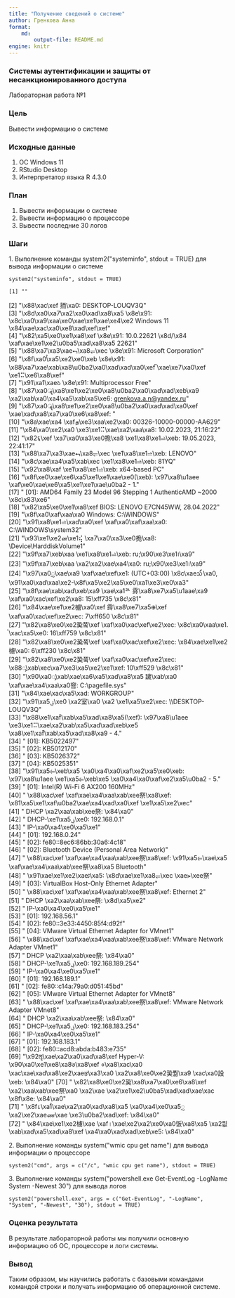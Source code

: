 ```yaml
---
title: "Получение сведений о системе"
author: Гренкова Анна
format: 
    md:
        output-file: README.md
engine: knitr
---
```


### Системы аутентификации и защиты от несанкционированного доступа

Лабораторная работа №1

### Цель

Вывести информацию о системе

### Исходные данные

1.  ОС Windows 11
2.  RStudio Desktop
3.  Интерпретатор языка R 4.3.0

### План

1.  Вывести информации о системе
2.  Вывести информацию о процессоре
3.  Вывести последние 30 логов

### Шаги

1\. Выполнение команды system2("systeminfo", stdout = TRUE) для вывода информации о системе

```{r}
system2("systeminfo", stdout = TRUE)
```

    [1] ""                                                                                                                                                                                    
 [2] "\x88\xac\xef 㧫\xa0:                         DESKTOP-LOUQV3Q"                                                                                                                        
 [3] "\x8d\xa0\xa7\xa2\xa0\xad\xa8\xa5 \x8e\x91:                      \x8c\xa0\xa9\xaa\xe0\xae\xe1\xae\xe4\xe2 Windows 11 \x84\xae\xac\xa0\xe8\xad\xef\xef"                                
 [4] "\x82\xa5\xe0\xe1\xa8\xef \x8e\x91:                        10.0.22621 \x8d/\x84 \xaf\xae\xe1\xe2\u0ba5\xad\xa8\xa5 22621"                                                             
 [5] "\x88\xa7\xa3\xae⮢\xa8⥫\xec \x8e\x91:                  Microsoft Corporation"                                                                                                         
 [6] "\x8f\xa0ࠬ\xa5\xe2\xe0\xeb \x8e\x91:                     \x88\xa7\xae\xab\xa8\u0ba2\xa0\xad\xad\xa0\xef ࠡ\xae\xe7\xa0\xef \xe1⠭\xe6\xa8\xef"                                            
 [7] "\x91\xa1\xaeઠ \x8e\x91:                        Multiprocessor Free"                                                                                                                  
 [8] "\x87\xa0ॣ\xa8\xe1\xe2\xe0\xa8\u0ba2\xa0\xad\xad\xeb\xa9 \xa2\xab\xa0\xa4\xa5\xab\xa5\xe6:      grenkova.a.n@yandex.ru"                                                                
 [9] "\x87\xa0ॣ\xa8\xe1\xe2\xe0\xa8\u0ba2\xa0\xad\xad\xa0\xef \xae࣠\xad\xa8\xa7\xa0\xe6\xa8\xef:   "                                                                                         
[10] "\x8a\xae\xa4 \xafத\xe3\xaa\xe2\xa0:                     00326-10000-00000-AA629"                                                                                                     
[11] "\x84\xa0\xe2\xa0 \xe3\xe1⠭\xae\xa2\xaa\xa8:                   10.02.2023, 21:16:22"                                                                                                  
[12] "\x82६\xef \xa7\xa0\xa3\xe0㧪\xa8 \xe1\xa8\xe1⥬\xeb:           19.05.2023, 22:41:17"                                                                                                  
[13] "\x88\xa7\xa3\xae⮢\xa8⥫\xec \xe1\xa8\xe1⥬\xeb:             LENOVO"                                                                                                                    
[14] "\x8c\xae\xa4\xa5\xab\xec \xe1\xa8\xe1⥬\xeb:                   81YQ"                                                                                                                  
[15] "\x92\xa8\xaf \xe1\xa8\xe1⥬\xeb:                      x64-based PC"                                                                                                                   
[16] "\x8f\xe0\xae\xe6\xa5\xe1\xe1\xae\xe0(\xeb):                     \x97\xa8\u1aee \xaf\xe0\xae\xe6\xa5\xe1\xe1\xae\u0ba2 - 1."                                                          
[17] "                                  [01]: AMD64 Family 23 Model 96 Stepping 1 AuthenticAMD ~2000 \x8c\x83\xe6"                                                                         
[18] "\x82\xa5\xe0\xe1\xa8\xef BIOS:                      LENOVO E7CN45WW, 28.04.2022"                                                                                                     
[19] "\x8f\xa0\xaf\xaa\xa0 Windows:                    C:\\WINDOWS"                                                                                                                        
[20] "\x91\xa8\xe1⥬\xad\xa0\xef \xaf\xa0\xaf\xaa\xa0:                  C:\\WINDOWS\\system32"                                                                                              
[21] "\x93\xe1\xe2ன\xe1⢮ \xa7\xa0\xa3\xe0㧪\xa8:              \\Device\\HarddiskVolume1"                                                                                                   
[22] "\x9f\xa7\xeb\xaa \xe1\xa8\xe1⥬\xeb:                     ru;\x90\xe3\xe1᪨\xa9"                                                                                                        
[23] "\x9f\xa7\xeb\xaa \xa2\xa2\xae\xa4\xa0:                       ru;\x90\xe3\xe1᪨\xa9"                                                                                                   
[24] "\x97\xa0ᮢ\xae\xa9 \xaf\xae\xef\xe1:                     (UTC+03:00) \x8c\xae᪢\xa0, \x91\xa0\xad\xaa\xe2-\x8f\xa5\xe2\xa5\xe0\xa1\xe3\xe0\xa3"                                         
[25] "\x8f\xae\xab\xad\xeb\xa9 \xae\xa1ꥬ 䨧\xa8\xe7\xa5\u1aae\xa9 \xaf\xa0\xac\xef\xe2\xa8:   15\xff735 \x8c\x81"                                                                         
[26] "\x84\xae\xe1\xe2㯭\xa0\xef 䨧\xa8\xe7\xa5᪠\xef \xaf\xa0\xac\xef\xe2\xec:      7\xff650 \x8c\x81"                                                                                     
[27] "\x82\xa8\xe0\xe2㠫쭠\xef \xaf\xa0\xac\xef\xe2\xec: \x8c\xa0\xaa\xe1. ࠧ\xac\xa5\xe0: 16\xff759 \x8c\x81"                                                                               
[28] "\x82\xa8\xe0\xe2㠫쭠\xef \xaf\xa0\xac\xef\xe2\xec: \x84\xae\xe1\xe2㯭\xa0:     6\xff230 \x8c\x81"                                                                                    
[29] "\x82\xa8\xe0\xe2㠫쭠\xef \xaf\xa0\xac\xef\xe2\xec: \x88ᯮ\xab\xec\xa7\xe3\xa5\xe2\xe1\xef: 10\xff529 \x8c\x81"                                                                        
[30] "\x90\xa0ᯮ\xab\xae\xa6\xa5\xad\xa8\xa5 䠩\xab\xa0 \xaf\xae\xa4\xaa\xa0窨:      C:\\pagefile.sys"                                                                                      
[31] "\x84\xae\xac\xa5\xad:                            WORKGROUP"                                                                                                                          
[32] "\x91\xa5ࢥ\xe0 \xa2室\xa0 \xa2 \xe1\xa5\xe2\xec:              \\\\DESKTOP-LOUQV3Q"                                                                                                    
[33] "\x88\xe1\xafࠢ\xab\xa5\xad\xa8\xa5(\xef):                   \x97\xa8\u1aee \xe3\xe1⠭\xae\xa2\xab\xa5\xad\xad\xeb\xe5 \xa8\xe1\xafࠢ\xab\xa5\xad\xa8\xa9 - 4."                            
[34] "                                  [01]: KB5022497"                                                                                                                                   
[35] "                                  [02]: KB5012170"                                                                                                                                   
[36] "                                  [03]: KB5026372"                                                                                                                                   
[37] "                                  [04]: KB5025351"                                                                                                                                   
[38] "\x91\xa5⥢\xeb\xa5 \xa0\xa4\xa0\xaf\xe2\xa5\xe0\xeb:                 \x97\xa8\u1aee \xe1\xa5⥢\xeb\xe5 \xa0\xa4\xa0\xaf\xe2\xa5\u0ba2 - 5."                                            
[39] "                                  [01]: Intel(R) Wi-Fi 6 AX200 160MHz"                                                                                                               
[40] "                                        \x88\xac\xef \xaf\xae\xa4\xaa\xab\xee祭\xa8\xef: \x81\xa5\xe1\xaf\u0ba2\xae\xa4\xad\xa0\xef \xe1\xa5\xe2\xec"                                
[41] "                                        DHCP \xa2\xaa\xab\xee祭:    \x84\xa0"                                                                                                        
[42] "                                        DHCP-\xe1\xa5ࢥ\xe0:     192.168.0.1"                                                                                                         
[43] "                                        IP-\xa0\xa4\xe0\xa5\xe1"                                                                                                                     
[44] "                                        [01]: 192.168.0.24"                                                                                                                          
[45] "                                        [02]: fe80::8ec6:86bb:30a6:4c18"                                                                                                             
[46] "                                  [02]: Bluetooth Device (Personal Area Network)"                                                                                                    
[47] "                                        \x88\xac\xef \xaf\xae\xa4\xaa\xab\xee祭\xa8\xef: \x91\xa5⥢\xae\xa5 \xaf\xae\xa4\xaa\xab\xee祭\xa8\xa5 Bluetooth"                             
[48] "                                        \x91\xae\xe1\xe2\xaeﭨ\xa5:       \x8d\xae\xe1\xa8⥫\xec \xae⪫\xee祭"                                                                          
[49] "                                  [03]: VirtualBox Host-Only Ethernet Adapter"                                                                                                       
[50] "                                        \x88\xac\xef \xaf\xae\xa4\xaa\xab\xee祭\xa8\xef: Ethernet 2"                                                                                 
[51] "                                        DHCP \xa2\xaa\xab\xee祭:    \x8d\xa5\xe2"                                                                                                    
[52] "                                        IP-\xa0\xa4\xe0\xa5\xe1"                                                                                                                     
[53] "                                        [01]: 192.168.56.1"                                                                                                                          
[54] "                                        [02]: fe80::3e33:4450:85f4:d92f"                                                                                                             
[55] "                                  [04]: VMware Virtual Ethernet Adapter for VMnet1"                                                                                                  
[56] "                                        \x88\xac\xef \xaf\xae\xa4\xaa\xab\xee祭\xa8\xef: VMware Network Adapter VMnet1"                                                              
[57] "                                        DHCP \xa2\xaa\xab\xee祭:    \x84\xa0"                                                                                                        
[58] "                                        DHCP-\xe1\xa5ࢥ\xe0:     192.168.189.254"                                                                                                     
[59] "                                        IP-\xa0\xa4\xe0\xa5\xe1"                                                                                                                     
[60] "                                        [01]: 192.168.189.1"                                                                                                                         
[61] "                                        [02]: fe80::c14a:79a0:d051:45bd"                                                                                                             
[62] "                                  [05]: VMware Virtual Ethernet Adapter for VMnet8"                                                                                                  
[63] "                                        \x88\xac\xef \xaf\xae\xa4\xaa\xab\xee祭\xa8\xef: VMware Network Adapter VMnet8"                                                              
[64] "                                        DHCP \xa2\xaa\xab\xee祭:    \x84\xa0"                                                                                                        
[65] "                                        DHCP-\xe1\xa5ࢥ\xe0:     192.168.183.254"                                                                                                     
[66] "                                        IP-\xa0\xa4\xe0\xa5\xe1"                                                                                                                     
[67] "                                        [01]: 192.168.183.1"                                                                                                                         
[68] "                                        [02]: fe80::acd8:abda:b483:e735"                                                                                                             
[69] "\x92ॡ\xae\xa2\xa0\xad\xa8\xef Hyper-V:               \x90\xa0\xe1\xe8\xa8७\xa8\xef ०\xa8\xac\xa0 \xac\xae\xad\xa8\xe2\xaeਭ\xa3\xa0 \xa2\xa8\xe0\xe2㠫쭮\xa9 \xac\xa0設\xeb: \x84\xa0"
[70] "                                  \x82\xa8\xe0\xe2㠫\xa8\xa7\xa0\xe6\xa8\xef \xa2\xaa\xab\xee祭\xa0 \xa2\xae \xa2\xe1\xe2\u0ba5\xad\xad\xae\xac \x8f\x8e: \x84\xa0"                  
[71] "                                  \x8f८\xa1ࠧ\xae\xa2\xa0\xad\xa8\xa5 \xa0\xa4\xe0\xa5ᮢ \xa2\xe2\xaeண\xae \xe3\u0ba2\xad\xef: \x84\xa0"                                                 
[72] "                                  \x84\xae\xe1\xe2㯭\xae \xaf।\xae\xe2\xa2\xe0\xa0饭\xa8\xa5 \xa2믮\xab\xad\xa5\xad\xa8\xef \xa4\xa0\xad\xad\xeb\xe5: \x84\xa0" 

2\. Выполнение команды system("wmic cpu get name") для вывода информации о процессоре

```{r}
system2("cmd", args = c("/c", "wmic cpu get name"), stdout = TRUE)
```

3\. Выполнение команды system("powershell.exe Get-EventLog -LogName System -Newest 30") для вывода логов

```{r}
system2("powershell.exe", args = c("Get-EventLog", "-LogName", "System", "-Newest", "30"), stdout = TRUE)
```

### Оценка результата

В результате лабораторной работы мы получили основную информацию об ОС, процессоре и логи системы.

### Вывод

Таким образом, мы научились работать с базовыми командами командой строки и получать информацию об операционной системе.
